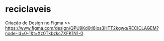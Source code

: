 # reciclaveis
Criação de Design no Figma >>
https://www.figma.com/design/QPU9Kd6tl8Ios3HTT2kgwq/RECICLAGEM?node-id=0-1&t=Xz0Tkbzkc7XFK1N1-0
